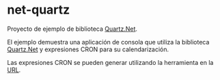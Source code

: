 # net-quartz

Proyecto de ejemplo de biblioteca [Quartz.Net](https://www.quartz-scheduler.net).

El ejemplo demuestra una aplicación de consola que utiliza la biblioteca [Quartz.Net](https://www.quartz-scheduler.net) y expresiones CRON para su calendarización. 

Las expresiones CRON se pueden generar utilizando la herramienta en la [URL](https://www.freeformatter.com/cron-expression-generator-quartz.html). 